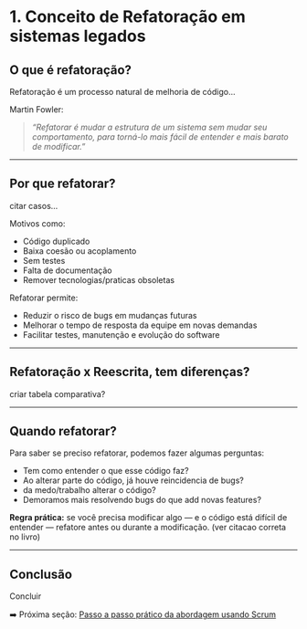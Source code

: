 # 1. Conceito de Refatoração em sistemas legados

## O que é refatoração?

Refatoração é um processo natural de melhoria de código...

Martin Fowler:

> _“Refatorar é mudar a estrutura de um sistema sem mudar seu comportamento, para torná-lo mais fácil de entender e mais barato de modificar.”_

---

## Por que refatorar?

citar casos...

Motivos como:

- Código duplicado
- Baixa coesão ou acoplamento
- Sem testes
- Falta de documentação
- Remover tecnologias/praticas obsoletas

Refatorar permite:

- Reduzir o risco de bugs em mudanças futuras
- Melhorar o tempo de resposta da equipe em novas demandas
- Facilitar testes, manutenção e evolução do software

---

## Refatoração x Reescrita, tem diferenças?

criar tabela comparativa?

---

## Quando refatorar?

Para saber se preciso refatorar, podemos fazer algumas perguntas:

- Tem como entender o que esse código faz?
- Ao alterar parte do código, já houve reincidencia de bugs?
- da medo/trabalho alterar o código?
- Demoramos mais resolvendo bugs do que add novas features?

**Regra prática:** se você precisa modificar algo — e o código está difícil de entender — refatore antes ou durante a modificação. (ver citacao correta no livro)

---

## Conclusão

Concluir

➡️ Próxima seção: [Passo a passo prático da abordagem usando Scrum](2-abordagem-agil.md)
